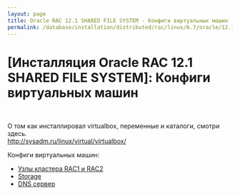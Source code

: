 ```yaml
---
layout: page
title: Oracle RAC 12.1 SHARED FILE SYSTEM - Конфиги виртуальных машин
permalink: /database/installation/distributed/rac/linux/6.7/oracle/12.1/shared-file-system/vm/
---
```


# [Инсталляция Oracle RAC 12.1 SHARED FILE SYSTEM]: Конфиги виртуальных машин

<br/>

О том как инсталлировал virtualbox, переменные и каталоги, смотри здесь.  
http://sysadm.ru/linux/virtual/virtualbox/


Конфиги виртуальных машин:

<ul>
<li><a href="/database/installation/distributed/rac/linux/6.7/oracle/12.1/shared-file-system/vm/rac-nodes/">Узлы кластера RAC1 и RAC2</a></li>
<li><a href="/database/installation/distributed/rac/linux/6.7/oracle/12.1/shared-file-system/vm/storage/">Storage</a></li>
<li><a href="/database/installation/distributed/rac/linux/6.7/oracle/12.1/shared-file-system/vm/dns-server/">DNS сервер</a></li>
</ul>
